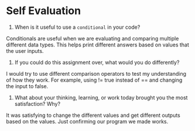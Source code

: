 # Self Evaluation

1. When is it useful to use a `conditional` in your code?

Conditionals are useful when we are evaluating and comparing multiple different data types. This helps print different answers based on values that the user inputs. 

1. If you could do this assignment over, what would you do differently?

I would try to use different comparison operators to test my understanding of how they work. 
For example, using != true instead of == and changing the input to false. 

1. What about your thinking, learning, or work today brought you the most satisfaction? Why?

It was satisfying to change the different values and get different outputs based on the values. Just confirming our program we made works. 

